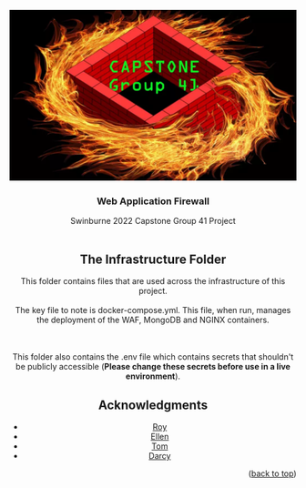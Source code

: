 <!-- PROJECT LOGO -->
<br />
<div align="center">
  <a href="https://github.com/capstone-g41-waf-ids/">
    <img src="../documentation-images/capstonelogorectangle.png" alt="Logo" width="600" height="300">
  </a>

<h3 align="center">Web Application Firewall</h3>

  <p align="center">
    Swinburne 2022 Capstone Group 41 Project
    <br />
    <br />

  </p>


<!-- USAGE EXAMPLES -->
## The Infrastructure Folder

This folder contains files that are used across the infrastructure of this project. <br><br>
The key file to note is docker-compose.yml. This file, when run, manages the deployment of the WAF, MongoDB and NGINX containers.

<br><br>
This folder also contains the .env file which contains secrets that shouldn't be publicly accessible (**Please change these secrets before use in a live environment**).


<!-- ACKNOWLEDGMENTS -->
## Acknowledgments

* [Roy](https://github.com/orgs/capstone-g41-waf-ids/people/RoystonJoel)
* [Ellen](https://github.com/orgs/capstone-g41-waf-ids/people/orangeblossomest)
* [Tom](https://github.com/orgs/capstone-g41-waf-ids/people/Choski)
* [Darcy](https://github.com/orgs/capstone-g41-waf-ids/people/ASD-Database)

<p align="right">(<a href="#readme-top">back to top</a>)</p>

